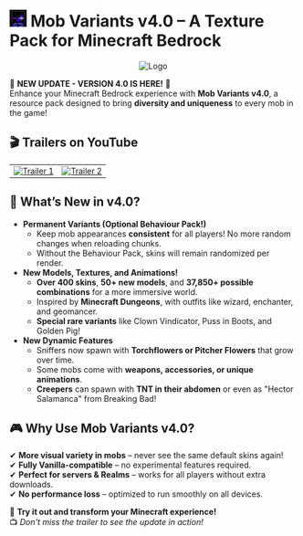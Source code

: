 # <img src="Mob%20Variants%20v4.0%20%5BRP%5D/pack_icon.png" alt="Icon" height="30" /> Mob Variants v4.0 – A Texture Pack for Minecraft Bedrock

<div align="center">
  <img src="https://private-user-images.githubusercontent.com/187178116/425814643-0be79887-646a-4be5-89ef-a39270bec811.png?jwt=eyJhbGciOiJIUzI1NiIsInR5cCI6IkpXVCJ9.eyJpc3MiOiJnaXRodWIuY29tIiwiYXVkIjoicmF3LmdpdGh1YnVzZXJjb250ZW50LmNvbSIsImtleSI6ImtleTUiLCJleHAiOjE3NDI3MjQ1MjIsIm5iZiI6MTc0MjcyNDIyMiwicGF0aCI6Ii8xODcxNzgxMTYvNDI1ODE0NjQzLTBiZTc5ODg3LTY0NmEtNGJlNS04OWVmLWEzOTI3MGJlYzgxMS5wbmc_WC1BbXotQWxnb3JpdGhtPUFXUzQtSE1BQy1TSEEyNTYmWC1BbXotQ3JlZGVudGlhbD1BS0lBVkNPRFlMU0E1M1BRSzRaQSUyRjIwMjUwMzIzJTJGdXMtZWFzdC0xJTJGczMlMkZhd3M0X3JlcXVlc3QmWC1BbXotRGF0ZT0yMDI1MDMyM1QxMDAzNDJaJlgtQW16LUV4cGlyZXM9MzAwJlgtQW16LVNpZ25hdHVyZT0yM2ZmYjI1YjcxZTgyNTc1M2VhNzM2NmUzY2E2OTkxYjY0ZWEzODYxZGFiNTlhOWFkNjg4YzZiMTg5ODAyN2M1JlgtQW16LVNpZ25lZEhlYWRlcnM9aG9zdCJ9.jDjqDRSSC8j3tTJpR_rpaTdPVklTxk8g8nX9vgwG-Jo" alt="Logo" height="100" />
</div>

🚀 **NEW UPDATE - VERSION 4.0 IS HERE!** 🚀  
Enhance your Minecraft Bedrock experience with **Mob Variants v4.0**, a resource pack designed to bring **diversity and uniqueness** to every mob in the game!

## 🎬 **Trailers on YouTube**

<div align="center">

<table>
  <tr>
    <td align="center">
      <a href="https://www.youtube.com/watch?v=DJu-kk9uIDU" target="_blank">
        <img src="https://private-user-images.githubusercontent.com/187178116/425814645-6fa06b8a-70d9-4fcb-a141-2e422b781787.png?jwt=eyJhbGciOiJIUzI1NiIsInR5cCI6IkpXVCJ9.eyJpc3MiOiJnaXRodWIuY29tIiwiYXVkIjoicmF3LmdpdGh1YnVzZXJjb250ZW50LmNvbSIsImtleSI6ImtleTUiLCJleHAiOjE3NDI3MjQ1MjIsIm5iZiI6MTc0MjcyNDIyMiwicGF0aCI6Ii8xODcxNzgxMTYvNDI1ODE0NjQ1LTZmYTA2YjhhLTcwZDktNGZjYi1hMTQxLTJlNDIyYjc4MTc4Ny5wbmc_WC1BbXotQWxnb3JpdGhtPUFXUzQtSE1BQy1TSEEyNTYmWC1BbXotQ3JlZGVudGlhbD1BS0lBVkNPRFlMU0E1M1BRSzRaQSUyRjIwMjUwMzIzJTJGdXMtZWFzdC0xJTJGczMlMkZhd3M0X3JlcXVlc3QmWC1BbXotRGF0ZT0yMDI1MDMyM1QxMDAzNDJaJlgtQW16LUV4cGlyZXM9MzAwJlgtQW16LVNpZ25hdHVyZT00MTExZDNmZTAwOThmOTRlZDQyMjM3YTE5YjVkODQzZGQ2MDgzOGYyNzFjYTM2MjVkOGFlMjc1ODJhNjQ4MmEwJlgtQW16LVNpZ25lZEhlYWRlcnM9aG9zdCJ9.r3XbLNU8BSvWOxg5_IyAVGR5aQ2gckRaPdIhB2wuHaI" alt="Trailer 1" width="320"/>
      </a>
    </td>
    <td align="center">
      <a href="https://www.youtube.com/watch?v=u_ENpsdvk8g" target="_blank">
        <img src="https://private-user-images.githubusercontent.com/187178116/425814648-31fa6a96-d7be-469d-99e8-49ffdccaa98a.png?jwt=eyJhbGciOiJIUzI1NiIsInR5cCI6IkpXVCJ9.eyJpc3MiOiJnaXRodWIuY29tIiwiYXVkIjoicmF3LmdpdGh1YnVzZXJjb250ZW50LmNvbSIsImtleSI6ImtleTUiLCJleHAiOjE3NDI3MjQ1MjIsIm5iZiI6MTc0MjcyNDIyMiwicGF0aCI6Ii8xODcxNzgxMTYvNDI1ODE0NjQ4LTMxZmE2YTk2LWQ3YmUtNDY5ZC05OWU4LTQ5ZmZkY2NhYTk4YS5wbmc_WC1BbXotQWxnb3JpdGhtPUFXUzQtSE1BQy1TSEEyNTYmWC1BbXotQ3JlZGVudGlhbD1BS0lBVkNPRFlMU0E1M1BRSzRaQSUyRjIwMjUwMzIzJTJGdXMtZWFzdC0xJTJGczMlMkZhd3M0X3JlcXVlc3QmWC1BbXotRGF0ZT0yMDI1MDMyM1QxMDAzNDJaJlgtQW16LUV4cGlyZXM9MzAwJlgtQW16LVNpZ25hdHVyZT00MTVmNTIxNmJlNGEyYmI4OTUxYWQzMGUwOTFjYjY4MDcxY2ZjMzgyYjY1NDU4MDcxNzNmYTc1YWZmZDA4MDhkJlgtQW16LVNpZ25lZEhlYWRlcnM9aG9zdCJ9.cYiTobL5lG4hLvlkNCBZVx4CcTQq465h3pZ8clgzr3A" alt="Trailer 2" width="320"/>
      </a>
    </td>
  </tr>
</table>

</div>

## 🌟 **What’s New in v4.0?**
- **Permanent Variants (Optional Behaviour Pack!)**  
  - Keep mob appearances **consistent** for all players! No more random changes when reloading chunks.
  - Without the Behaviour Pack, skins will remain randomized per render.
- **New Models, Textures, and Animations!**  
  - **Over 400 skins**, **50+ new models**, and **37,850+ possible combinations** for a more immersive world.
  - Inspired by **Minecraft Dungeons**, with outfits like wizard, enchanter, and geomancer.
  - **Special rare variants** like Clown Vindicator, Puss in Boots, and Golden Pig!
- **New Dynamic Features**  
  - Sniffers now spawn with **Torchflowers or Pitcher Flowers** that grow over time.
  - Some mobs come with **weapons, accessories, or unique animations**.
  - **Creepers** can spawn with **TNT in their abdomen** or even as "Hector Salamanca" from Breaking Bad!

## 🎮 **Why Use Mob Variants v4.0?**
✔ **More visual variety in mobs** – never see the same default skins again!  
✔ **Fully Vanilla-compatible** – no experimental features required.  
✔ **Perfect for servers & Realms** – works for all players without extra downloads.  
✔ **No performance loss** – optimized to run smoothly on all devices.  

🔗 **Try it out and transform your Minecraft experience!**  
📺 *Don't miss the trailer to see the update in action!*
